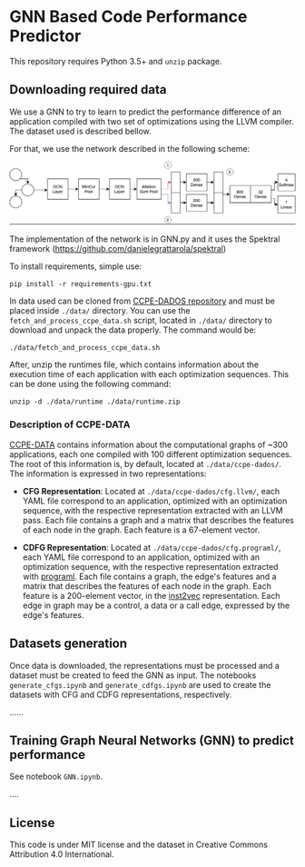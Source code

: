 # GNN Based Code Performance Predictor 

This repository requires Python 3.5+ and `unzip` package.

## Downloading required data

We use a GNN to try to learn to predict the performance difference of an application compiled with two set of optimizations using the LLVM compiler. The dataset used is described bellow. 

For that, we use the network described in the following scheme:

![alt text](https://github.com/vandersonmr/Code-Performance-Predictor/blob/master/network.png)

The implementation of the network is in GNN.py and it uses the Spektral framework (https://github.com/danielegrattarola/spektral)

To install requirements, simple use:

```shell
pip install -r requirements-gpu.txt
```

In data used can be cloned from [CCPE-DADOS repository](https://github.com/andrefz/ccpe-dados) and must be placed inside `./data/` directory. You can use the `fetch_and_process_ccpe_data.sh` script, located in `./data/` directory to download and unpack the data properly. The command would be:

```shell
./data/fetch_and_process_ccpe_data.sh
```

After, unzip the runtimes file, which contains information about the execution time of each application with each optimization sequences. This can be done using the following command:

```shell
unzip -d ./data/runtime ./data/runtime.zip
```

### Description of CCPE-DATA

[CCPE-DATA](https://github.com/andrefz/ccpe-dados) contains information about the computational graphs of ~300 applications, each one compiled with 100 different optimization sequences. The root of this information is, by default, located at `./data/ccpe-dados/`. The information is expressed in two representations:
* **CFG Representation**: Located at `./data/ccpe-dados/cfg.llvm/`, each YAML file correspond to an application, optimized with an optimization sequence, with the respective representation extracted with an LLVM pass. Each file contains a graph and a matrix that describes the features of each node in the graph. Each feature is a 67-element vector. 

* **CDFG Representation**: Located at `./data/ccpe-dados/cfg.programl/`, each YAML file correspond to an application, optimized with an optimization sequence, with the respective representation extracted with [programl](https://github.com/ChrisCummins/ProGraML/). Each file contains a graph, the edge's features and a matrix that describes the features of each node in the graph. Each feature is a 200-element vector, in the [inst2vec](https://github.com/spcl/ncc) representation. Each edge in graph may be a control, a data or a call edge, expressed by the edge's features.


## Datasets generation

Once data is downloaded, the representations must be processed and a dataset must be created to feed the GNN as input. The notebooks `generate_cfgs.ipynb` and `generate_cdfgs.ipynb` are used to create the datasets with CFG and CDFG representations, respectively.

......

## Training Graph Neural Networks (GNN) to predict performance

See notebook `GNN.ipynb`.

....

## License

This code is under MIT license and the dataset in Creative Commons Attribution 4.0 International.
